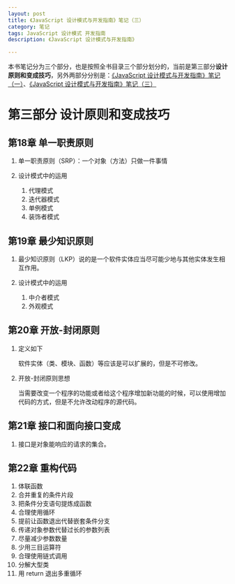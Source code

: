 ```yaml
---
layout: post
title: 《JavaScript 设计模式与开发指南》笔记（三）
category: 笔记
tags: JavaScript 设计模式 开发指南
description: 《JavaScript 设计模式与开发指南》

---
```


本书笔记分为三个部分，也是按照全书目录三个部分划分的，当前是第三部分**设计原则和变成技巧**，另外两部分分别是：[《JavaScript 设计模式与开发指南》笔记（一）](/2016/03/12/javascript-design-pattern-1.html)、[《JavaScript 设计模式与开发指南》笔记（三）](/2016/03/13/javascript-design-pattern-2.html)


# 第三部分 设计原则和变成技巧

## 第18章 单一职责原则

1. 单一职责原则（SRP）：一个对象（方法）只做一件事情
2. 设计模式中的运用

	1. 代理模式
	2. 迭代器模式
	3. 单例模式
	4. 装饰者模式

## 第19章 最少知识原则

1. 最少知识原则（LKP）说的是一个软件实体应当尽可能少地与其他实体发生相互作用。
2. 设计模式中的运用

	1. 中介者模式
	2. 外观模式
	
## 第20章 开放-封闭原则

1. 定义如下

	软件实体（类、模块、函数）等应该是可以扩展的，但是不可修改。
	
2. 开放-封闭原则思想

	当需要改变一个程序的功能或者给这个程序增加新功能的时候，可以使用增加代码的方式，但是不允许改动程序的源代码。
	
## 第21章 接口和面向接口变成

1. 接口是对象能响应的请求的集合。

## 第22章 重构代码

1. 体联函数
2. 合并重复的条件片段
3. 把条件分支语句提炼成函数
4. 合理使用循环
5. 提前让函数退出代替嵌套条件分支
6. 传递对象参数代替过长的参数列表
7. 尽量减少参数数量
8. 少用三目运算符
9. 合理使用链式调用
10. 分解大型类
11. 用 return 退出多重循环
